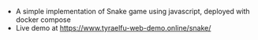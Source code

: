 
- A simple implementation of Snake game using javascript, deployed with docker compose
- Live demo at https://www.tyraelfu-web-demo.online/snake/
